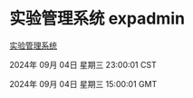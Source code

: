 # 实验管理系统 expadmin
[实验管理系统](http://219.139.196.164:56808/expadmin-782313d2-e1b1-4ea7-932e-3a55e6a1a4d0/)

2024年 09月 04日 星期三 23:00:01 CST

2024年 09月 04日 星期三 15:00:01 GMT
